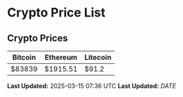 # Crypto Price List

## Crypto Prices
| Bitcoin | Ethereum | Litecoin |
| ------- | -------- | -------- |
| $83839 | $1915.51 | $91.2 |
**Last Updated:** 2025-03-15 07:36 UTC
**Last Updated:** $DATE$
